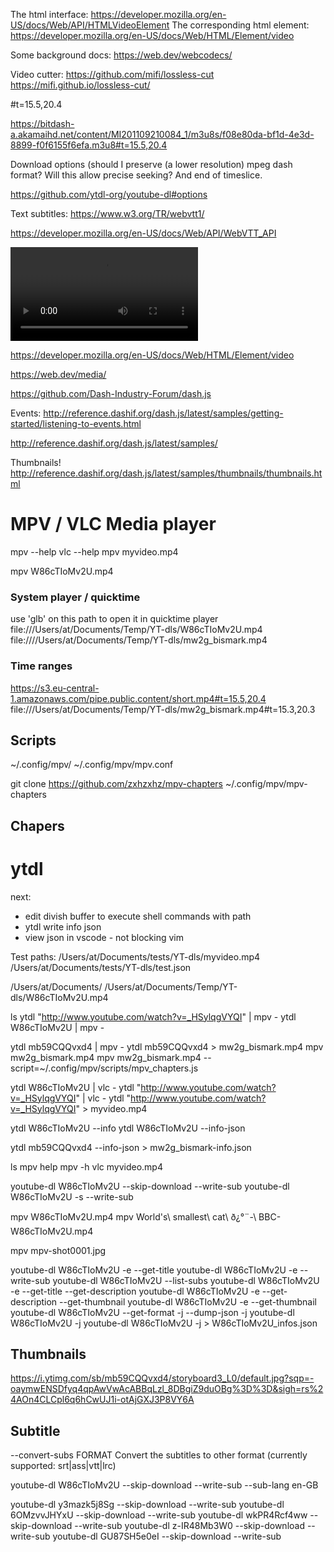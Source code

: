 

The html interface:
https://developer.mozilla.org/en-US/docs/Web/API/HTMLVideoElement
The corresponding html element:
https://developer.mozilla.org/en-US/docs/Web/HTML/Element/video

Some background docs:
https://web.dev/webcodecs/



Video cutter:
https://github.com/mifi/lossless-cut
https://mifi.github.io/lossless-cut/



#t=15.5,20.4


https://bitdash-a.akamaihd.net/content/MI201109210084_1/m3u8s/f08e80da-bf1d-4e3d-8899-f0f6155f6efa.m3u8#t=15.5,20.4


Download options (should I preserve (a lower resolution) mpeg dash format?
Will this allow precise seeking? And end of timeslice.

https://github.com/ytdl-org/youtube-dl#options


Text subtitles:
https://www.w3.org/TR/webvtt1/

https://developer.mozilla.org/en-US/docs/Web/API/WebVTT_API

<video controls src="https://s3.eu-central-1.amazonaws.com/pipe.public.content/short.mp4#t=15,20" preload="metadata"> </video>

https://developer.mozilla.org/en-US/docs/Web/HTML/Element/video

https://web.dev/media/

https://github.com/Dash-Industry-Forum/dash.js

Events:
http://reference.dashif.org/dash.js/latest/samples/getting-started/listening-to-events.html

http://reference.dashif.org/dash.js/latest/samples/

Thumbnails!
http://reference.dashif.org/dash.js/latest/samples/thumbnails/thumbnails.html




# MPV / VLC Media player


mpv --help
vlc --help
mpv myvideo.mp4

mpv W86cTIoMv2U.mp4

### System player / quicktime
use 'glb' on this path to open it in quicktime player
file:///Users/at/Documents/Temp/YT-dls/W86cTIoMv2U.mp4
file:////Users/at/Documents/Temp/YT-dls/mw2g_bismark.mp4

### Time ranges
https://s3.eu-central-1.amazonaws.com/pipe.public.content/short.mp4#t=15.5,20.4
file:///Users/at/Documents/Temp/YT-dls/mw2g_bismark.mp4#t=15.3,20.3

## Scripts
~/.config/mpv/
~/.config/mpv/mpv.conf

git clone https://github.com/zxhzxhz/mpv-chapters  ~/.config/mpv/mpv-chapters

## Chapers


# ytdl

next:
- edit divish buffer to execute shell commands with path
- ytdl write info json
- view json in vscode - not blocking vim

Test paths: /Users/at/Documents/tests/YT-dls/myvideo.mp4
            /Users/at/Documents/tests/YT-dls/test.json

/Users/at/Documents/
/Users/at/Documents/Temp/YT-dls/W86cTIoMv2U.mp4


ls
ytdl "http://www.youtube.com/watch?v=_HSylqgVYQI" | mpv -
ytdl W86cTIoMv2U | mpv -

ytdl mb59CQQvxd4 | mpv -
ytdl mb59CQQvxd4 > mw2g_bismark.mp4
mpv mw2g_bismark.mp4
mpv mw2g_bismark.mp4 --script=~/.config/mpv/scripts/mpv_chapters.js

ytdl W86cTIoMv2U | vlc -
ytdl "http://www.youtube.com/watch?v=_HSylqgVYQI" | vlc -
ytdl "http://www.youtube.com/watch?v=_HSylqgVYQI" > myvideo.mp4

ytdl W86cTIoMv2U --info
ytdl W86cTIoMv2U --info-json

ytdl mb59CQQvxd4 --info-json > mw2g_bismark-info.json

ls
mpv help
mpv -h
vlc myvideo.mp4

youtube-dl W86cTIoMv2U --skip-download --write-sub
youtube-dl W86cTIoMv2U -s --write-sub

mpv W86cTIoMv2U.mp4
mpv World\'s\ smallest\ cat\ ð¿°¨-\ BBC-W86cTIoMv2U.mp4

mpv mpv-shot0001.jpg

youtube-dl W86cTIoMv2U -e --get-title
youtube-dl W86cTIoMv2U -e --write-sub
youtube-dl W86cTIoMv2U --list-subs
youtube-dl W86cTIoMv2U -e --get-title --get-description
youtube-dl W86cTIoMv2U -e --get-description --get-thumbnail
youtube-dl W86cTIoMv2U -e --get-thumbnail
youtube-dl W86cTIoMv2U --get-format
-j --dump-json
-j
youtube-dl W86cTIoMv2U -j
youtube-dl W86cTIoMv2U -j > W86cTIoMv2U_infos.json

## Thumbnails
https://i.ytimg.com/sb/mb59CQQvxd4/storyboard3_L0/default.jpg?sqp=-oaymwENSDfyq4qpAwVwAcABBqLzl_8DBgiZ9duOBg%3D%3D&sigh=rs%24AOn4CLCpl6q6hCwUJ1i-otAjGXJ3P8VY6A

## Subtitle
--convert-subs FORMAT
Convert the subtitles to other format (currently supported: srt|ass|vtt|lrc)

youtube-dl W86cTIoMv2U --skip-download --write-sub --sub-lang en-GB

youtube-dl y3mazk5j8Sg --skip-download --write-sub
youtube-dl 6OMzvvJHYxU --skip-download --write-sub
youtube-dl wkPR4Rcf4ww --skip-download --write-sub
youtube-dl z-IR48Mb3W0 --skip-download --write-sub
youtube-dl GU87SH5e0eI --skip-download --write-sub









